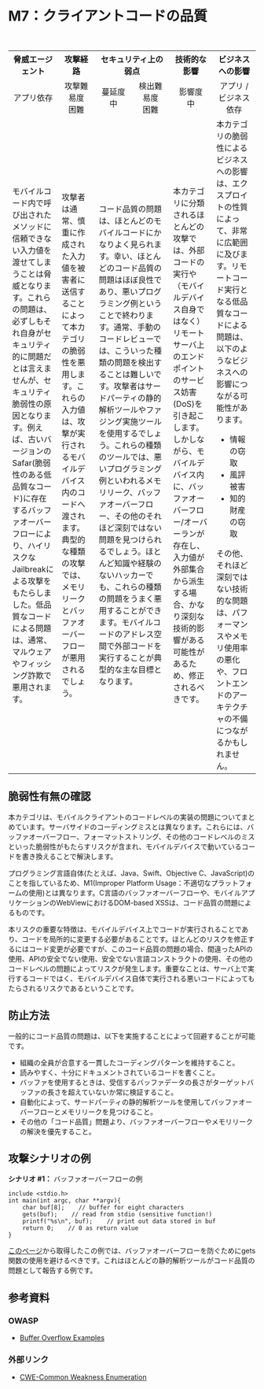 # M7：クライアントコードの品質

<table>
 <tr>
  <th>脅威エージェント</th>
  <th>攻撃経路</th>
  <th colspan="2">セキュリティ上の弱点</th>
  <th>技術的な影響</th>
  <th>ビジネスへの影響</th>
 </tr>
 <tr>
  <td align="center" width="20%">アプリ依存 </td>
  <td align="center" width="15%">攻撃難易度<br>困難</td>
  <td align="center" width="15%">蔓延度<br>中</td>
  <td align="center" width="15%">検出難易度<br>困難</td>
  <td align="center" width="17.5%">影響度<br>中</td>
  <td align="center" width="17.5%">アプリ / ビジネス依存</td>
 </tr>
 <tr>
  <td>モバイルコード内で呼び出されたメソッドに信頼できない入力値を渡せてしまうことは脅威となります。これらの問題は、必ずしもそれ自身がセキュリティ的に問題だとは言えませんが、セキュリティ脆弱性の原因となります。例えば、古いバージョンのSafar(脆弱性のある低品質なコード)に存在するバッファオーバーフローにより、ハイリスクなJailbreakによる攻撃をもたらしました。低品質なコードによる問題は、通常、マルウェアやフィッシング詐欺で悪用されます。</td>
  <td>攻撃者は通常、慎重に作成された入力値を被害者に送信することによって本カテゴリの脆弱性を悪用します。これらの入力値は、攻撃が実行されるモバイルデバイス内のコードへ渡されます。典型的な種類の攻撃では、メモリリークとバッファオーバーフローが悪用されるでしょう。</td>
  <td colspan="2">コード品質の問題は、ほとんどのモバイルコードにかなりよく見られます。幸い、ほとんどのコード品質の問題はほぼ良性であり、悪いプログラミング例ということで終わります。通常、手動のコードレビューでは、こういった種類の問題を検出することは難しいです。攻撃者はサードパーティの静的解析ツールやファジング実施ツールを使用するでしょう。これらの種類のツールでは、悪いプログラミング例といわれるメモリリーク、バッファオーバーフロー、その他のそれほど深刻ではない問題を見つけられるでしょう。ほとんど知識や経験のないハッカーでも、これらの種類の問題をうまく悪用することができます。モバイルコードのアドレス空間で外部コードを実行することが典型的な主な目標となります。</td>
  <td>本カテゴリに分類されるほとんどの攻撃では、外部コードの実行や（モバイルデバイス自身ではなく）リモートサーバ上のエンドポイントのサービス妨害(DoS)を引き起こします。しかしながら、モバイルデバイス内に、バッファオーバーフロー/オーバーランが存在し、入力値が外部集合から派生する場合、かなり深刻な技術的影響がある可能性があるため、修正されるべきです。</td>
  <td>本カテゴリの脆弱性によるビジネスへの影響は、エクスプロイトの性質によって、非常に広範囲に及びます。リモートコード実行となる低品質なコードによる問題は、以下のようなビジネスへの影響につながる可能性があります。
   <ul>
    <li> 情報の窃取</li>
    <li> 風評被害</li>
    <li> 知的財産の窃取</li>
   </ul>
   その他、それほど深刻ではない技術的な問題は、パフォーマンスやメモリ使用率の悪化や、フロントエンドのアーキテクチャの不備につながるかもしれません。
  </td>
 </tr>
</table>



## 脆弱性有無の確認
本カテゴリは、モバイルクライアントのコードレベルの実装の問題についてまとめています。サーバサイドのコーディングミスとは異なります。これらには、バッファオーバーフロー、フォーマットストリング、その他のコードレベルのミスといった脆弱性がもたらすリスクが含まれ、モバイルデバイスで動いているコードを書き換えることで解決します。

プログラミング言語自体(たとえば、Java、Swift、Objective C、JavaScript)のことを指しているため、M1(Improper Platform Usage：不適切なプラットフォームの使用)とは異なります。C言語のバッファオーバーフローや、モバイルアプリケーションのWebViewにおけるDOM-based XSSは、コード品質の問題によるものです。

本リスクの重要な特徴は、モバイルデバイス上でコードが実行されることであり、コードを局所的に変更する必要があることです。ほとんどのリスクを修正するにはコード変更が必要ですが、このコード品質の問題の場合、間違ったAPIの使用、APIの安全でない使用、安全でない言語コンストラクトの使用、その他のコードレベルの問題によってリスクが発生します。重要なことは、サーバ上で実行するコードではく、モバイルデバイス自体で実行される悪いコードによってもたらされるリスクであるということです。

## 防止方法
一般的にコード品質の問題は、以下を実施することによって回避することが可能です。
 - 組織の全員が合意する一貫したコーディングパターンを維持すること。
 - 読みやすく、十分にドキュメントされているコードを書くこと。
 - バッファを使用するときは、受信するバッファデータの長さがターゲットバッファの長さを超えていないか常に検証すること。
 - 自動化によって、サードパーティの静的解析ツールを使用してバッファオーバーフローとメモリリークを見つけること。
 - その他の「コード品質」問題より、バッファオーバーフローやメモリリークの解決を優先すること。
 

## 攻撃シナリオの例
**シナリオ #1：** バッファオーバーフローの例

```
include <stdio.h>
int main(int argc, char **argv){
    char buf[8];    // buffer for eight characters
    gets(buf);    // read from stdio (sensitive function!)
    printf("%s\n", buf);    // print out data stored in buf
    return 0;    // 0 as return value
}
```
[このページ](https://www.owasp.org/index.php/Buffer_overflow_attack)から取得したこの例では、バッファオーバーフローを防ぐためにgets関数の使用を避けるべきです。これはほとんどの静的解析ツールがコード品質の問題として報告する例です。


## 参考資料
### OWASP
 - [Buffer Overflow Examples](https://www.owasp.org/index.php/Buffer_overflow_attack)

### 外部リンク 
 - [CWE-Common Weakness Enumeration](http://cwe.mitre.org/)
